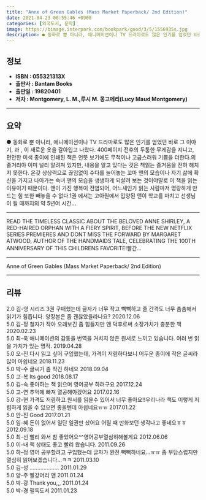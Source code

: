 ```yaml
---
title: "Anne of Green Gables (Mass Market Paperback/ 2nd Edition)"
date: 2021-04-23 08:55:46 +0900
categories: [외국도서, 문학]
image: https://bimage.interpark.com/bookpark/good/3/5/1556935s.jpg
description: ● 동화로 뿐 아니라, 애니메이션이나 TV 드라마로도 많은 인기를 얻었던 바로 그 이야기, 과 , 이 새로운 옷을 갈아입고 나왔다. 400페이지 전후의 두툼한 무게감을 지니고, 편안한 미색 종이에 인쇄된 책은 언뜻 보기에도 무척이나 고급스러워 기쁨을 더한다.의 줄거리야 이미 널리 알려
---
```


## **정보**

- **ISBN : 055321313X**
- **출판사 : Bantam Books**
- **출판일 : 19820401**
- **저자 : Montgomery, L. M.,루시 M. 몽고메리(Lucy Maud Montgomery)**

------



## **요약**

●  동화로 뿐 아니라, 애니메이션이나 TV 드라마로도 많은 인기를 얻었던 바로 그 이야기, 과 , 이 새로운 옷을 갈아입고 나왔다. 400페이지 전후의 두툼한 무게감을 지니고, 편안한 미색 종이에 인쇄된 책은 언뜻 보기에도 무척이나 고급스러워 기쁨을 더한다.의 줄거리야 이미 널리 알려져 있지만, 내용을 알고 있다는 것은 책읽는 즐거움을 전혀 해치지 못한다. 온갖 상상력으로 끊임없이 수다를 늘어놓는 꼬마 앤의 모습이나 자기 삶에 확신을 가지고 나아가는 숙녀 앤의 모습을 생생하게 되살려 보는 것이야말로 이 책을 읽는 이유이기 때문이다. 앤이 가진 행복이 전염되어, 어느새인가 읽는 사람마저 명랑하게 만드는 힘 또한 빼놓을 수 없다.1권 에서는 고아원에서 입양된 앤이 학교를 마치고 선생님이 될 때까지의 약 5년여 시간...

------

READ THE TIMELESS CLASSIC ABOUT THE BELOVED ANNE SHIRLEY, A RED-HAIRED ORPHAN WITH A FIERY SPIRIT, BEFORE THE NEW NETFLIX SERIES PREMIERES AND DONT MISS THE FORWARD BY MARGARET ATWOOD, AUTHOR OF THE HANDMAIDS TALE, CELEBRATING THE 100TH ANNIVERSARY OF THIS CHILDRENS FAVORITE!빨간... 

------


Anne of Green Gables (Mass Market Paperback/ 2nd Edition) 

------


## **리뷰** 

2.0 김-영 시리즈 3권 구매했는데 글자가 너무 작고 빽빽하고 줄 간격도 너무 촘촘해서 읽기가 힘듭니다. 양장본은 좀 괜찮았을라나요?  2020.12.06 <br/>5.0 김-정 철자가 작아 오래보긴 좀 힘들지만 앤 덕후로써 소장가치가 충분한 책 2020.02.23 <br/>5.0 최-욱 애니메이션의 감동을 번역을 거치지 않은 원서로 느끼고 있습니다. 여러 번 읽을 가치가 있는 명작. 2019.04.28 <br/>5.0 오-진 다시 읽고 싶어 구입했는데, 가격이 저렴하다보니 어두운 종이에 작은 글씨라 많이 아쉽네요  2018.11.23 <br/>5.0 박-수 글씨가 좀 작긴 하네요 2018.09.04 <br/>5.0 고-복 Its good 2018.08.17 <br/>5.0 김-숙 좋아하는 책 읽으며 영어공부 하려구요 2017.12.24 <br/>5.0 고-연 추억에 빠져 열공해야겠어요 2017.02.16 <br/>5.0 강-현 가격도 저렴하고 원서를 읽을수 있어서 너무 좋아요!!우리나라 책도 이렇게 저렴하게 읽을 수 있으면 좋을텐데 아쉽네요ㅠㅠ 2017.01.22 <br/>5.0 안-진 Good  2017.01.21 <br/>5.0 임-혜 돈이 없어서 일단 일권만 샀어요   어릴 때 만화보던 생각나고 좋네요ㅎㅎ 2012.09.18 <br/>5.0 최-선 빨리 와서 참 좋았어요^^영어공부열심히해볼게요 2012.06.06 <br/>5.0 이-내 책 상태도 좋고 빨리 왔습니다. 2011.09.26 <br/>5.0 하-정 영어 공부할려고 구입했는데 글자가 완전 빽빽하네요...ㅠㅠ 좀 부담스럽지만 열심히 읽어보겠습니다...ㅋㅋ 2011.03.10 <br/>5.0 김-성 ................... 2011.01.29 <br/>5.0 양-주 빨강머리 앤 2011.01.24 <br/>5.0 박-광 Thank you,,, 2011.01.24 <br/>5.0 박-경 필독도서 2011.01.23 <br/>